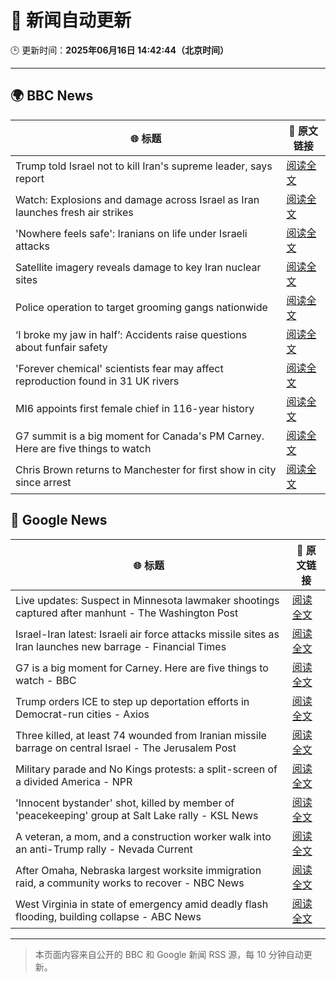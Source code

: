 # 🧠 新闻自动更新

🕒 更新时间：**2025年06月16日 14:42:44（北京时间）**

---

## 🌍 BBC News

| 🌐 标题 | 🔗 原文链接 |
|--------|-------------|
| Trump told Israel not to kill Iran's supreme leader, says report | [阅读全文](https://www.bbc.com/news/articles/ckg7gl4zegyo) |
| Watch: Explosions and damage across Israel as Iran launches fresh air strikes | [阅读全文](https://www.bbc.com/news/videos/cre9e4y2n17o) |
| 'Nowhere feels safe': Iranians on life under Israeli attacks | [阅读全文](https://www.bbc.com/news/articles/c8xgxdr01wro) |
| Satellite imagery reveals damage to key Iran nuclear sites | [阅读全文](https://www.bbc.com/news/articles/c7808xvv737o) |
| Police operation to target grooming gangs nationwide | [阅读全文](https://www.bbc.com/news/articles/c70601550rro) |
| ‘I broke my jaw in half’: Accidents raise questions about funfair safety | [阅读全文](https://www.bbc.com/news/articles/cg5vjn604qqo) |
| 'Forever chemical' scientists fear may affect reproduction found in 31 UK rivers | [阅读全文](https://www.bbc.com/news/articles/cm2yjxxvx08o) |
| MI6 appoints first female chief in 116-year history | [阅读全文](https://www.bbc.com/news/articles/czxyx04dv1wo) |
| G7 summit is a big moment for Canada's PM Carney. Here are five things to watch | [阅读全文](https://www.bbc.com/news/articles/clyg07jj17eo) |
| Chris Brown returns to Manchester for first show in city since arrest | [阅读全文](https://www.bbc.com/news/articles/czdydj938mvo) |

## 📰 Google News

| 🌐 标题 | 🔗 原文链接 |
|--------|-------------|
| Live updates: Suspect in Minnesota lawmaker shootings captured after manhunt - The Washington Post | [阅读全文](https://news.google.com/rss/articles/CBMiogFBVV95cUxPNjViM0o0a2V3NEtNRmdWUDFrZjBLNlJ0N1ltZFdmWmJCeGtkQTFqbnhPOWMyUHlHLThiWVpxQW1fc3FIUzdFQm9ibTM0S1ZoZW5DWU1SNTdHV1pwNlZoZnlJa1RtRk0tNl82bm1GWjJxOGlmUF9xUGo5U3BuMzVPSC12Vlc3dGs0RzRCOUlMT1BXYUNPMmZHcHBVaFVmUDhUb1E?oc=5) |
| Israel-Iran latest: Israeli air force attacks missile sites as Iran launches new barrage - Financial Times | [阅读全文](https://news.google.com/rss/articles/CBMicEFVX3lxTFBqN2dXcEhVM2g4M2UyTnFndXd1WnJqVUNkRG1PSlA1UW03X1VaVmdyS05wZmRFalZqWTJmSTluZlNIZ2paTmxaN2V1MWQzYUl2eV9BQTRMWnRWcDZ0MjJ1cTRYYXd3SDJPOGh0ckQ1Y3Y?oc=5) |
| G7 is a big moment for Carney. Here are five things to watch - BBC | [阅读全文](https://news.google.com/rss/articles/CBMiWkFVX3lxTE1NWDJ6dW1iQkRkVEs4WUlhdnZUVUV0R1gzRGpmNTV2WVNVMC1FZVlUaTBLaWZoNi1rUmRqV0ZpVzZPZ3k4NmFGQXpVRTlmQmc0UjJJdC1Hd2xyUdIBX0FVX3lxTE9NTHBvMVpJQWszMEdqbVYwd2pJNno2bEpjZUo3amtEdy1qWEdaVWFpc1Z4RnpMdzJ1WE1PQ3F6LUNwTDZsMWFmajJRMVVVd0dhbS0wYVg1ZXRHTTlaRm8w?oc=5) |
| Trump orders ICE to step up deportation efforts in Democrat-run cities - Axios | [阅读全文](https://news.google.com/rss/articles/CBMigwFBVV95cUxQNHhjNllOQk1abG4wRWhzcnNpUWoyVm9wTTR2cGV5bWdYbFJEeUp1cEp6aWZjVnRLNHJlallUaDhTZC1ZZHZWWUkwY2gwNDJKMnFjd1UxQ0ZLRG9DVWZCMlBsU3pyNV81dHJ5Rl93T201TEY3eXpyZ0taci1pNE5wZ0NXUQ?oc=5) |
| Three killed, at least 74 wounded from Iranian missile barrage on central Israel - The Jerusalem Post | [阅读全文](https://news.google.com/rss/articles/CBMibkFVX3lxTFAwYk8yYUFMeXlvRUktNnRMay02OVUzZ1doclQ5YkJIS2tCdTVPcS11R3JsNUhmbEx4SFNZbERxTzFDOWtvdVBBZHBxS1E4b19PeVdCTWNBRVBEbGU3ZzYtWFRvWVBnX3JzTmdYMzln?oc=5) |
| Military parade and No Kings protests: a split-screen of a divided America - NPR | [阅读全文](https://news.google.com/rss/articles/CBMitgFBVV95cUxNUkJMcWUxOXN4WkQ1azVRQ3B0dHo4LU5VN3NBRE5HQUl2blZncUM5emQ0Z0YtQ2xJdHgzaHhMZDFPMXJ6ZUlxNG9naWpuSUt5UWVsM0UwWm1OajdxbVZ1LTVFMTNjZzB4NHdRMHBXY2pqdlVvb0FoY3NfWTNVNVhiMnpDTGQ3ZWluRzlzZnREVWhRVjk0dnFkc0pqVi1OcmlRcHVwVmwyUmtIUVRwQXVJSTNqeWtXZw?oc=5) |
| 'Innocent bystander' shot, killed by member of 'peacekeeping' group at Salt Lake rally - KSL News | [阅读全文](https://news.google.com/rss/articles/CBMiTEFVX3lxTE1KRDBGdjkxRE1FLW1TRDlGbWFWQ1NOZkxWbWpwQmlwQ1l6eVd3Q3dENzUtMFVnVklJOFc5OXdyN0Fudlo3V0RybUNDQ0s?oc=5) |
| A veteran, a mom, and a construction worker walk into an anti-Trump rally - Nevada Current | [阅读全文](https://news.google.com/rss/articles/CBMirgFBVV95cUxNRFhKQ1Z4Sjc4U0tRT21wVVllTXJ2b1hoUm95ZkRGam9GV0d5XzhPbGlQQzBGbFBKZTh5MFE5VmlyMXFXcjNkME5aX2JlYkd0TVhOa2MyUEtWUk1ERHJSc0Z1VF9CenprSUVicldXSkpjdEFkaUcyT3BIdm43XzZWeEtXdU9WMVBVN2piWEM5Z3hFc2VNNW41aVRzTDdqNjRzVW5fd09zdThWY3dJWFE?oc=5) |
| After Omaha, Nebraska largest worksite immigration raid, a community works to recover - NBC News | [阅读全文](https://news.google.com/rss/articles/CBMilAFBVV95cUxQQkZWemFWRWxiZHBPRElPNDlXTUgxXzJQSXlicTZIOWVqbnNfZWZtYWdZZnEzaThtd2NrMWR2eXM1QldoZ243SFVNWEJsVl9zZ0JVSWt0ZGN5R19ZTW5rTFZtOVRLZUhaX2JONmRrWVNRM1Rld3pLQnk0MFo0SEpsXzBRQlN2R2JMVXVRU29MOXpMYUhI0gFWQVVfeXFMT0dhY1R3ZjE4UjFLRDhOamNhSXRNSFFnbUQ5eXE1QVVyREZtUFcyaklrX0pGTEp2YUZ1cFllZ0d4SFE5TFhGWWN5OV94ZDhuQlg1ZGxSRmc?oc=5) |
| West Virginia in state of emergency amid deadly flash flooding, building collapse - ABC News | [阅读全文](https://news.google.com/rss/articles/CBMiowFBVV95cUxOUW5reXV2MENvSzNFeElMMU05NkRxbkFlejhHWmQ1RzVfRXgzV3U1Y1ZqeWp0RHNuYlk5cWFqOXJmZzMyMS1YTUkzWHF3RnpEOG8tMklkMGYxU0RxMFd3OUtHeXVDSVZnZWRpUzlTSjVvSzh4Ynk4R1UxZmQ4T05qZXByMjJmbk9FeTVHTHBqeV96dm1FZHVJS2tYUzRSTjdKeEt30gGoAUFVX3lxTE5HUmJBR05JeGhaaHkyU2haVVBiRFptcWdnY2U1eGh5UGlpYV80bnRZdzRjNTdCN1pyRWpWdGFtdHUzVVNPb0JaMHRfOE5ubGRFdm5Vd21kMGYzam9fMjBTYjl6QUtVNUNfWDJnU0tWSmJjcnFrdzFINGdheFUzS2xQMnVoVndUd204WGZfeW1SMl9zemZudkdvU3JpMUlmM2FWRG9NbklZYw?oc=5) |

---
> 本页面内容来自公开的 BBC 和 Google 新闻 RSS 源，每 10 分钟自动更新。